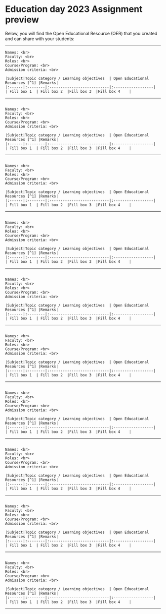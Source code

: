 # Education day 2023 Assignment preview

Below, you will find the Open Educational Resource (OER) that you created and can share with your students:

---

```{dropdown} Group 1
Names: <br>
Faculty: <br>
Roles: <br>
Course/Program: <br>
Admission criteria: <br>

|Subject|Topic category / Learning objectives  | Open Educational Resources [^1] |Remarks| 
|:------|:--------|:---------------------------|:------------------|
| Fill box 1  | Fill box 2  |Fill box 3  |Fill box 4    |
```

---

```{dropdown} Group 2

Names: <br>
Faculty: <br>
Roles: <br>
Course/Program: <br>
Admission criteria: <br>

|Subject|Topic category / Learning objectives  | Open Educational Resources [^1] |Remarks| 
|:------|:--------|:---------------------------|:------------------|
| Fill box 1  | Fill box 2  |Fill box 3  |Fill box 4    |
```

---

```{dropdown} Group 3

Names: <br>
Faculty: <br>
Roles: <br>
Course/Program: <br>
Admission criteria: <br>

|Subject|Topic category / Learning objectives  | Open Educational Resources [^1] |Remarks| 
|:------|:--------|:---------------------------|:------------------|
| Fill box 1  | Fill box 2  |Fill box 3  |Fill box 4    |
```

---

```{dropdown} Group 4

Names: <br>
Faculty: <br>
Roles: <br>
Course/Program: <br>
Admission criteria: <br>

|Subject|Topic category / Learning objectives  | Open Educational Resources [^1] |Remarks| 
|:------|:--------|:---------------------------|:------------------|
| Fill box 1  | Fill box 2  |Fill box 3  |Fill box 4    |
```
---

```{dropdown} Group 5

Names: <br>
Faculty: <br>
Roles: <br>
Course/Program: <br>
Admission criteria: <br>

|Subject|Topic category / Learning objectives  | Open Educational Resources [^1] |Remarks| 
|:------|:--------|:---------------------------|:------------------|
| Fill box 1  | Fill box 2  |Fill box 3  |Fill box 4    |
```
---

```{dropdown} Group 6

Names: <br>
Faculty: <br>
Roles: <br>
Course/Program: <br>
Admission criteria: <br>

|Subject|Topic category / Learning objectives  | Open Educational Resources [^1] |Remarks| 
|:------|:--------|:---------------------------|:------------------|
| Fill box 1  | Fill box 2  |Fill box 3  |Fill box 4    |
```
---

```{dropdown} Group 7

Names: <br>
Faculty: <br>
Roles: <br>
Course/Program: <br>
Admission criteria: <br>

|Subject|Topic category / Learning objectives  | Open Educational Resources [^1] |Remarks| 
|:------|:--------|:---------------------------|:------------------|
| Fill box 1  | Fill box 2  |Fill box 3  |Fill box 4    |
```
---

```{dropdown} Group 8

Names: <br>
Faculty: <br>
Roles: <br>
Course/Program: <br>
Admission criteria: <br>

|Subject|Topic category / Learning objectives  | Open Educational Resources [^1] |Remarks| 
|:------|:--------|:---------------------------|:------------------|
| Fill box 1  | Fill box 2  |Fill box 3  |Fill box 4    |
```
---

```{dropdown} Group 9

Names: <br>
Faculty: <br>
Roles: <br>
Course/Program: <br>
Admission criteria: <br>

|Subject|Topic category / Learning objectives  | Open Educational Resources [^1] |Remarks| 
|:------|:--------|:---------------------------|:------------------|
| Fill box 1  | Fill box 2  |Fill box 3  |Fill box 4    |
```
---

```{dropdown} Group 10

Names: <br>
Faculty: <br>
Roles: <br>
Course/Program: <br>
Admission criteria: <br>

|Subject|Topic category / Learning objectives  | Open Educational Resources [^1] |Remarks| 
|:------|:--------|:---------------------------|:------------------|
| Fill box 1  | Fill box 2  |Fill box 3  |Fill box 4    |
```
---

[^1]: This is an experimental Jupyter Book, part of an educational research project, made by staff and MSc students of TU Delft. The first two columns with required prior knowledge were defined by the admission committee Civil Engineering. Column 3 and 4 with Open Educational Resources (OER) is experimental. These OER materials are provided as a service. Although we did our best to collect OER that reflect the required knowledge as good as possible, based on surveys among students and discussion with staff members, unfortunately we can not give a guarantee that the quality of all material is good. Suggestions are welcome via [email](mailto:h.r.schipper@tudelft.nl?subject=PRE-for-CEM-suggestions)
